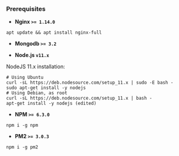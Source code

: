 ### Prerequisites

  - **Nginx `>= 1.14.0`**
  ```shell
  apt update && apt install nginx-full
  ```

  - **Mongodb `>= 3.2`**

  - **Node.js `v11.x`**
  
  NodeJS 11.x installation:
  ```shell
# Using Ubuntu
curl -sL https://deb.nodesource.com/setup_11.x | sudo -E bash -
sudo apt-get install -y nodejs
# Using Debian, as root
curl -sL https://deb.nodesource.com/setup_11.x | bash -
apt-get install -y nodejs (edited) 
  ```

  - **NPM `>= 6.3.0`** 
  ```shell
  npm i -g npm
  ```

  - **PM2 `>= 3.0.3`**
  ```shell
  npm i -g pm2
  ```
